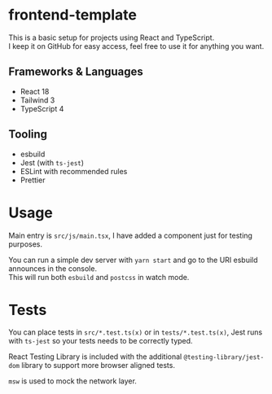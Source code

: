 # frontend-template

This is a basic setup for projects using React and TypeScript.  
I keep it on GitHub for easy access, feel free to use it for anything you want.

## Frameworks & Languages

* React 18
* Tailwind 3
* TypeScript 4

## Tooling

* esbuild
* Jest (with `ts-jest`)
* ESLint with recommended rules
* Prettier

# Usage

Main entry is `src/js/main.tsx`, I have added a component just for testing purposes.

You can run a simple dev server with `yarn start` and go to the URI esbuild announces in the console.  
This will run both `esbuild` and `postcss` in watch mode.

# Tests

You can place tests in `src/*.test.ts(x)` or in `tests/*.test.ts(x)`,
Jest runs with `ts-jest` so your tests needs to be correctly typed.

React Testing Library is included with the additional `@testing-library/jest-dom`
library to support more browser aligned tests.

`msw` is used to mock the network layer.
